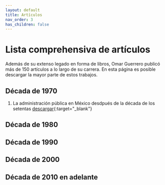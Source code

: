 ```yaml
---
layout: default
title: Artículos
nav_order: 3
has_children: false
---
```


# Lista comprehensiva de artículos

Además de su extenso legado en forma de libros, Omar Guerrero publicó más de 150 artículos a lo largo de su carrera. En esta página es posible descargar la mayor parte de estos trabajos.

## Década de 1970
1. La administración pública en México desdpués de la década de los setentas [descargar](/pdfs/libros/APmexSetenta.pdf){:target="_blank"}


## Década de 1980

## Década de 1990

## Década de 2000

## Década de 2010 en adelante
